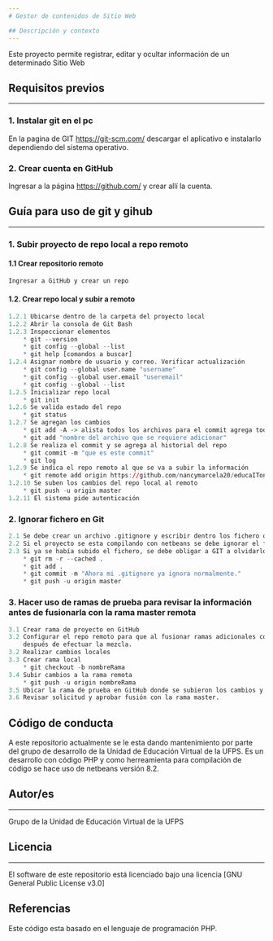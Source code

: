 ```yaml
---
# Gestor de contenidos de Sitio Web

## Descripción y contexto
---
```

Este proyecto permite registrar, editar y ocultar información de un determinado Sitio Web

## Requisitos previos
---
### 1. Instalar git en el pc
En la pagina de GIT https://git-scm.com/ descargar el aplicativo e instalarlo dependiendo del sistema operativo.

### 2. Crear cuenta en GitHub
Ingresar a la página https://github.com/ y crear allí la cuenta.

## Guía para uso de git y gihub
---
### 1. Subir proyecto de repo local a repo remoto
#### 1.1 Crear repositorio remoto
```r
Ingresar a GitHub y crear un repo 
```
#### 1.2. Crear repo local y subir a remoto
```r
1.2.1 Ubicarse dentro de la carpeta del proyecto local
1.2.2 Abrir la consola de Git Bash
1.2.3 Inspeccionar elementos
    * git --version
    * git config --global --list
    * git help [comandos a buscar]
1.2.4 Asignar nombre de usuario y correo. Verificar actualización
    * git config --global user.name "username"
    * git config --global user.email "useremail"
    * git config --global --list
1.2.5 Inicializar repo local
    * git init
1.2.6 Se valida estado del repo
    * git status
1.2.7 Se agregan los cambios
    * git add -A -> alista todos los archivos para el commit agrega todos los archivos de golpe)
    * git add "nombre del archivo que se requiere adicionar"
1.2.8 Se realiza el commit y se agrega al historial del repo
    * git commit -m "que es este commit"
    * git log
1.2.9 Se indica el repo remoto al que se va a subir la información
    * git remote add origin https://github.com/nancymarcela20/educaIToncms_prueba.git
1.2.10 Se suben los cambios del repo local al remoto
    * git push -u origin master
1.2.11 El sistema pide autenticación
```

### 2. Ignorar fichero en Git
```r
2.1 Se debe crear un archivo .gitignore y escribir dentro los fichero que se debe ignorar al subir los cambios realizados en el proyecto. 
2.2 Si el proyecto se esta compilando con netbeans se debe ignorar el fichero nbproject
2.3 Si ya se había subido el fichero, se debe obligar a GIT a olvidarlo borrando cache
    * git rm -r --cached .
    * git add .
    * git commit -m "Ahora mi .gitignore ya ignora normalmente."
    * git push -u origin master
```

### 3. Hacer uso de ramas de prueba para revisar la información antes de fusionarla con la rama master remota
```r
3.1 Crear rama de proyecto en GitHub
3.2 Configurar el repo remoto para que al fusionar ramas adicionales con la rama master, estas ramas sean borradas
    después de efectuar la mezcla.
3.2 Realizar cambios locales
3.3 Crear rama local
    * git checkout -b nombreRama
3.4 Subir cambios a la rama remota
    * git push -u origin nombreRama
3.5 Ubicar la rama de prueba en GitHub donde se subieron los cambios y se solicita el merge.
3.6 Revisar solicitud y aprobar fusión con la rama master.
```
## Código de conducta 

A este repositorio actualmente se le esta dando mantenimiento por parte del grupo de desarrollo de la Unidad de Educación Virtual de la UFPS. 
Es un desarrollo con código PHP y como herreamienta para compilación de código se hace uso de netbeans versión 8.2.

## Autor/es
---
Grupo de la Unidad de Educación Virtual de la UFPS

## Licencia 
---
El software de este repositorio está licenciado bajo una licencia [GNU General Public License v3.0]

## Referencias

Este código esta basado en el lenguaje de programación PHP.
